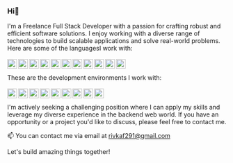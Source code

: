 ### Hi👋

I'm a Freelance Full Stack Developer with a passion for crafting robust and efficient software solutions. I enjoy working with a diverse range of technologies to build scalable applications and solve real-world problems. Here are some of the languagesI work with:
<br><br>
<img width="22px" title="GitHub" align="left" src="https://skillicons.dev/icons?i=c">
<img width="22px" title="GitHub" align="left" src="https://skillicons.dev/icons?i=cpp">
<img width="22px" title="GitHub" align="left" src="https://skillicons.dev/icons?i=cs">
<img width="22px" title="GitHub" align="left" src="https://skillicons.dev/icons?i=dotnet">
<img width="22px" title="GitHub" align="left" src="https://skillicons.dev/icons?i=java">
<img width="22px" title="GitHub" align="left" src="https://skillicons.dev/icons?i=js">
<img width="22px" title="GitHub" align="left" src="https://skillicons.dev/icons?i=html">
<img width="22px" title="GitHub" align="left" src="https://skillicons.dev/icons?i=css">
<img width="22px" title="GitHub" align="left" src="https://skillicons.dev/icons?i=nodejs">
<img width="22px" title="GitHub" align="left" src="https://skillicons.dev/icons?i=react">
<img width="22px" title="Python" align="left" src="https://skillicons.dev/icons?i=python">
<br><br>
These are the development environments I work with:
<br><br>
<img width="22px" title="GitHub" align="left" src="https://skillicons.dev/icons?i=mysql">
<img width="22px" title="GitHub" align="left" src="https://skillicons.dev/icons?i=visualstudio">
<img width="22px" title="GitHub" align="left" src="https://skillicons.dev/icons?i=vscode">
<img width="22px" title="GitHub" align="left" src="https://skillicons.dev/icons?i=github">
<img width="22px" title="Bootstrap" align="left" src="https://skillicons.dev/icons?i=bootstrap">
<img width="22px" title="GitHub" align="left" src="https://skillicons.dev/icons?i=git">
<img width="22px" title="GitHub" align="left" src="https://skillicons.dev/icons?i=postman">
<img width="22px" title="GitHub" align="left" src="https://skillicons.dev/icons?i=github">
<img width="22px" title="GitHub" align="left" src="https://skillicons.dev/icons?i=stackoverflow">
<br><br>
I'm actively seeking a challenging position where I can apply my skills and leverage my diverse experience in the backend web world. If you have an opportunity or a project you'd like to discuss, please feel free to contact me.

📫 You can contact me via email at rivkaf291@gmail.com

Let's build amazing things together!
